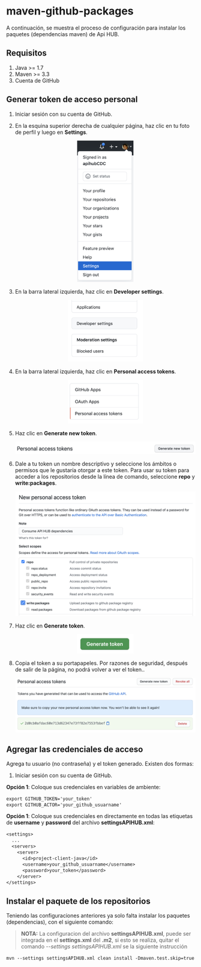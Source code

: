# maven-github-packages

A continuación, se muestra el proceso de configuración para instalar los paquetes (dependencias maven) de Api HUB.

## Requisitos

1. Java >= 1.7
2. Maven >= 3.3
3. Cuenta de GitHub

## Generar token de acceso personal

 1. Iniciar sesión con su cuenta de GitHub.

 2. En la esquina superior derecha de cualquier página, haz clic en tu foto de perfil y luego en **Settings**.
 
    <p align="center">
        <img src="https://github.com/APIHub-CdC/imagenes-cdc/blob/master/maven/01_Settings.png" width="150">
    </p>
 
 3. En la barra lateral izquierda, haz clic en **Developer settings**.
 
    <p align="center">
        <img src="https://github.com/APIHub-CdC/imagenes-cdc/blob/master/maven/02_Developer_Settings.png" width="200">
    </p>
    
 4. En la barra lateral izquierda, haz clic en **Personal access tokens**.
 
    <p align="center">
        <img src="https://github.com/APIHub-CdC/imagenes-cdc/blob/master/maven/03_Personal_Access_Tokens.png" width="200">
    </p>

 6. Haz clic en **Generate new token**.

    <p align="center">
        <img src="https://github.com/APIHub-CdC/imagenes-cdc/blob/master/maven/04_Generate_New_token.png" width="510">
    </p>
    
 7. Dale a tu token un nombre descriptivo y seleccione los ámbitos o permisos que le gustaría otorgar a este token. Para usar su token para acceder a los repositorios desde la línea de comando, seleccione **repo** y **write:packages**.

    <p align="center">
        <img src="https://github.com/APIHub-CdC/imagenes-cdc/blob/master/maven/05_Form_Generate_Token.png" width="500">
    </p>
    
 8. Haz clic en **Generate token**.

    <p align="center">
        <img src="https://github.com/APIHub-CdC/imagenes-cdc/blob/master/maven/06_Button_Generate_Token.png" width="150">
    </p>
    
 9. Copia el token a su portapapeles. Por razones de seguridad, después de salir de la página, no podrá volver a ver el token..

    <p align="center">
        <img src="https://github.com/APIHub-CdC/imagenes-cdc/blob/master/maven/07_Copy_token.png" width="480">
    </p>
 

## Agregar las credenciales de acceso

Agrega tu usuario (no contraseña) y el token generado. Existen dos formas:

 1. Iniciar sesión con su cuenta de GitHub.

**Opción 1**: Coloque sus credenciales en variables de ambiente:

```shell
export GITHUB_TOKEN='your_token'
export GITHUB_ACTOR='your_github_usuarname'
```
**Opción 1**: Coloque sus credenciales en directamente en todas las etiquetas de **username** y **password** del archivo **settingsAPIHUB.xml**:

```shell
<settings>
  ...
  <servers>
    <server>
      <id>project-client-java</id>
      <username>your_github_usuarname</username>
      <password>your_token</password>
    </server> 
</settings>
```

## Instalar el paquete de los repositorios

Teniendo las configuraciones anteriores ya solo falta instalar los paquetes (dependencias), con el siguiente comando:

> **NOTA:** La configuracion del archivo **settingsAPIHUB.xml**, puede ser integrada en el **settings.xml** del **.m2**, si esto se realiza, quitar el comando *--settings settingsAPIHUB.xml* se la siguiente instrucción

```shell
mvn --settings settingsAPIHUB.xml clean install -Dmaven.test.skip=true
```
